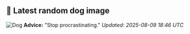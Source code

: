 ## 🐶 Latest random dog image
![Dog](https://images.dog.ceo/breeds/dachshund/daschund-shorthair.jpg)
**Advice:** "Stop procrastinating."
*Updated: 2025-08-09 18:46 UTC*
